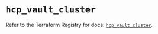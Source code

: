 # `hcp_vault_cluster`

Refer to the Terraform Registry for docs: [`hcp_vault_cluster`](https://registry.terraform.io/providers/hashicorp/hcp/0.84.1/docs/resources/vault_cluster).
